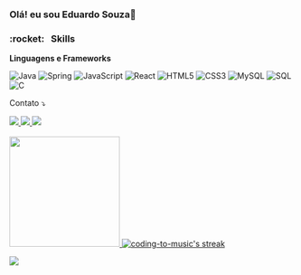 ### Olá! eu sou Eduardo Souza👋

<h3> :rocket: &nbsp; Skills</h3>

**Linguagens e Frameworks**

 ![Java](https://img.shields.io/badge/Java-ED8B00?style=for-the-badge&logo=java&logoColor=white)
 ![Spring](https://img.shields.io/badge/Spring-6DB33F?style=for-the-badge&logo=spring&logoColor=white)
 ![JavaScript](https://img.shields.io/badge/JavaScript-F7DF1E?style=for-the-badge&logo=javascript&logoColor=black)
 ![React](https://img.shields.io/badge/React-61DAFB?style=for-the-badge&logo=react&logoColor=black)
 ![HTML5](https://img.shields.io/badge/HTML5-E34F26?style=for-the-badge&logo=html5&logoColor=white)
 ![CSS3](https://img.shields.io/badge/CSS3-1572B6?style=for-the-badge&logo=css3&logoColor=white)
 ![MySQL](https://img.shields.io/badge/MySQL-00000F?style=for-the-badge&logo=mysql&logoColor=white)
 ![SQL](https://img.shields.io/badge/SQL-20232A?style=for-the-badge&logo=SQL&logoColor=61DAFB)
 ![C](https://img.shields.io/badge/C-00599C?style=for-the-badge&logo=c&logoColor=white) 


  <p align="left">
  Contato ⤵️
</p>
  
  <div>
    
  <a target="_blank" href="https://instagram.com/eduardosouza.dev"> 
  <img src="https://img.shields.io/badge/-Instagram-%23E4405F?style=for-the-badge&logo=instagram&logoColor=white" >
  </a>
  <a target="_blank" href = "mailto:eduardosouzadev.10@gmail.com"> 
  <img src="https://img.shields.io/badge/-Gmail-%23333?style=for-the-badge&logo=gmail&logoColor=white"> 
  </a>
  <a target="_blank" href="https://www.linkedin.com/in/eduardo-souza-88a89b22a">  
  <img src="https://img.shields.io/badge/-LinkedIn-%230077B5?style=for-the-badge&logo=linkedin&logoColor=white">
  </a> 
  
  </div>
 
  
 <br>
<div align="left">
  <a href="https://github.com/DevEduardoSouza">
<!--   <img height="150em" src="https://github-readme-stats.vercel.app/api?username=DevEduardoSouza&show_icons=true&theme=dark&include_all_commits=true&count_private=true"/> -->
  <img height="195em" src="https://github-readme-stats.vercel.app/api/top-langs/?username=DevEduardoSouza&layout=compact&langs_count=7&theme=dark"/>
  <img alt="coding-to-music's streak" src="https://github-readme-streak-stats.herokuapp.com/?user=DevEduardoSouza&theme=react&hide_border=true&card_width=400"/>
</div>


![](https://komarev.com/ghpvc/?username=DevEduardoSouza&color=006bed)


    
